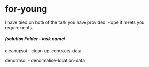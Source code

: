 for-young
=========

I have tried on both of the task you have provided. Hope it meets you requirements.


<h5>(solution Folder - task name)</h5>


cleanupsol - clean-up-contracts-data

denormsol - denormalise-location-data
